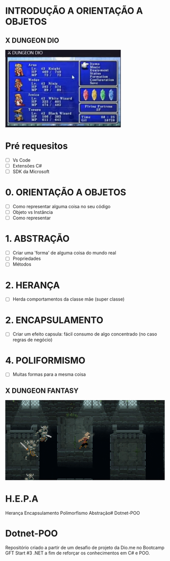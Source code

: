 # INTRODUÇÃO A ORIENTAÇÃO A OBJETOS

## X DUNGEON DIO
<img src="https://github.com/Sandra23U/Dotnet-POO/blob/master/Docs/picture.jpg" alt="imagem Dungeon">


# Pré requesitos
- [ ] Vs Code
- [ ] Extensões C#
- [ ] SDK da Microsoft

# 0. ORIENTAÇÃO A OBJETOS
- [ ] Como representar alguma coisa no seu código
- [ ] Objeto vs Instância
- [ ] Como representar

# 1. ABSTRAÇÃO
- [ ] Criar uma 'forma' de alguma coisa do mundo real
- [ ] Propriedades
- [ ] Métodos

# 2. HERANÇA
- [ ] Herda comportamentos da classe mãe (super classe)

# 2. ENCAPSULAMENTO
- [ ] Criar um efeito capsula: fácil consumo de algo concentrado (no caso regras de negócio)

# 4. POLIFORMISMO
- [ ] Muitas formas para a mesma coisa

## X DUNGEON FANTASY

<img src="https://github.com/Sandra23U/Dotnet-POO/blob/master/Docs/wizard.gif" alt="imagem Dungeon Fantasy">

# H.E.P.A
Herança
Encapsulamento
Polimorfismo
Abstração# Dotnet-POO
# Dotnet-POO
Repositório criado a partir de um desafio de projeto da Dio.me no Bootcamp GFT Start #3 .NET a fim de reforçar os conhecimentos em C# e POO.
